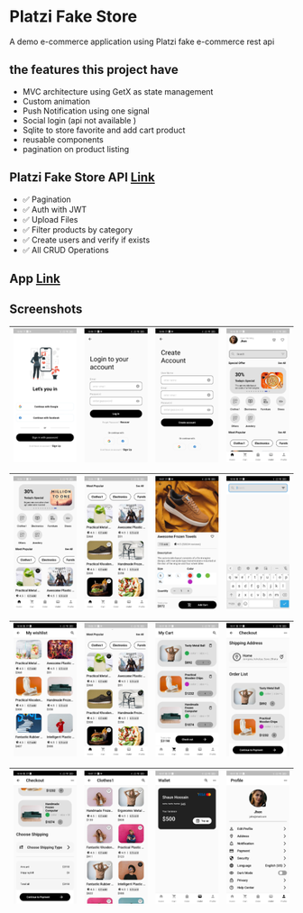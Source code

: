 # Platzi Fake Store

A demo e-commerce application using Platzi fake e-commerce rest api

## the features this project have

- MVC architecture using GetX as state management
- Custom animation
- Push Notification using one signal
- Social login (api not available )
- Sqlite to store favorite and add cart product
- reusable components
- pagination on product listing

## Platzi Fake Store API [Link](https://fakeapi.platzi.com/)
- ✅ Pagination
- ✅ Auth with JWT
- ✅ Upload Files
- ✅ Filter products by category
- ✅ Create users and verify if exists
- ✅ All CRUD Operations

## App [Link](https://github.com/shaunhossain/shaunhossain/)

## Screenshots

|<img src="screenshots/splash_screen.jpg" width=200/>|<img src="screenshots/login_screen.jpg" width=200/>|<img src="screenshots/sign_up_screen.jpg" width=200/>|<img src="screenshots/home_screen_1.jpg" width=200/>|
|:----:|:----:|:----:|:----:|

|<img src="screenshots/home_screen_2.jpg" width=200/>|<img src="screenshots/home_screen_product_view.jpg" width=200/>|<img src="screenshots/product_view_screen.jpg" width=200/>|<img src="screenshots/product_search_screen.jpg" width=200/>|
|:----:|:----:|:----:|:----:|

|<img src="screenshots/my_wishlist_screen_2.jpg" width=200/>|<img src="screenshots/home_screen_product_view_2.jpg" width=200/>|<img src="screenshots/my_cart_screen.jpg" width=200/>|<img src="screenshots/my_cart_confirm_order_2.jpg" width=200/>|
|:----:|:----:|:----:|:----:|

|<img src="screenshots/my_cart_confirm_order_3.jpg" width=200/>|<img src="screenshots/category_products_view.jpg" width=200/>|<img src="screenshots/wallet_screen.jpg" width=200/>|<img src="screenshots/profile_screen.jpg" width=200/>|
|:----:|:----:|:----:|:----:|
